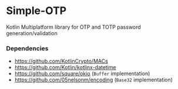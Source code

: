 # Simple-OTP
Kotlin Multiplatform library for OTP and TOTP password generation/validation

### Dependencies
- https://github.com/KotlinCrypto/MACs
- https://github.com/Kotlin/kotlinx-datetime
- https://github.com/square/okio (`Buffer` implementation)
- https://github.com/05nelsonm/encoding (`Base32` implementation)